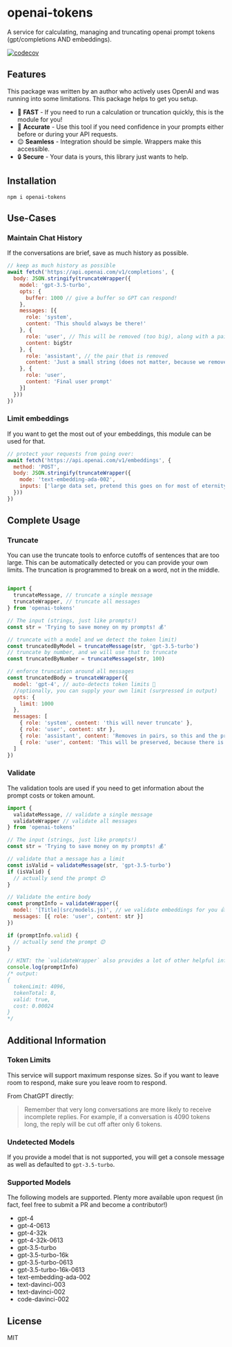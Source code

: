 # openai-tokens
A service for calculating, managing and truncating openai prompt tokens (gpt/completions AND embeddings).

[![codecov](https://codecov.io/gh/mrsteele/openai-tokens/branch/main/graph/badge.svg?token=NCG32SMS6Z)](https://codecov.io/gh/mrsteele/openai-tokens)

## Features

This package was written by an author who actively uses OpenAI and was running into some limitations. This package helps to get you setup.

- 🏃 **FAST** - If you need to run a calculation or truncation quickly, this is the module for you!
- 🎯 **Accurate** - Use this tool if you need confidence in your prompts either before or during your API requests.
- 😌 **Seamless** - Integration should be simple. Wrappers make this accessible.
- 🔒 **Secure** - Your data is yours, this library just wants to help.

## Installation

```
npm i openai-tokens
```

## Use-Cases

### Maintain Chat History

If the conversations are brief, save as much history as possible.

```js
// keep as much history as possible
await fetch('https://api.openai.com/v1/completions', {
  body: JSON.stringify(truncateWrapper({
    model: 'gpt-3.5-turbo',
    opts: {
      buffer: 1000 // give a buffer so GPT can respond!
    },
    messages: [{
      role: 'system',
      content: 'This should always be there!'
    }, {
      role: 'user', // This will be removed (too big), along with a paired assistant message
      content: bigStr
    }, {
      role: 'assistant', // the pair that is removed
      content: 'Just a small string (does not matter, because we remove in pairs)'
    }, {
      role: 'user',
      content: 'Final user prompt'
    }]
  }))
})
```

### Limit embeddings

If you want to get the most out of your embeddings, this module can be used for that.

```js
// protect your requests from going over:
await fetch('https://api.openai.com/v1/embeddings', {
  method: 'POST',
  body: JSON.stringify(truncateWrapper({
    mode: 'text-embedding-ada-002',
    inputs: ['large data set, pretend this goes on for most of eternity...']
  }))
})
```

## Complete Usage

### Truncate

You can use the truncate tools to enforce cutoffs of sentences that are too large. This can be automatically detected or you can provide your own limits. The truncation is programmed to break on a word, not in the middle.

```js

import {
  truncateMessage, // truncate a single message
  truncateWrapper, // truncate all messages
} from 'openai-tokens'

// The input (strings, just like prompts!)
const str = 'Trying to save money on my prompts! 💰'

// truncate with a model and we detect the token limit)
const truncatedByModel = truncateMessage(str, 'gpt-3.5-turbo')
// truncate by number, and we will use that to truncate
const truncatedByNumber = truncateMessage(str, 100)

// enforce truncation around all messages
const truncatedBody = truncateWrapper({
  model: 'gpt-4', // auto-detects token limits 🙌
  //optionally, you can supply your own limit (surpressed in output)
  opts: {
    limit: 1000
  },
  messages: [
    { role: 'system', content: 'this will never truncate' },
    { role: 'user', content: str },
    { role: 'assistant', content: 'Removes in pairs, so this and the prior "user" message will be removed' },
    { role: 'user', content: 'This will be preserved, because there is no matching "assistant" message.' }
  ]
})
```

### Validate

The validation tools are used if you need to get information about the prompt costs or token amount.

```js
import {
  validateMessage, // validate a single message
  validateWrapper // validate all messages
} from 'openai-tokens'

// The input (strings, just like prompts!)
const str = 'Trying to save money on my prompts! 💰'

// validate that a message has a limit
const isValid = validateMessage(str, 'gpt-3.5-turbo')
if (isValid) {
  // actually send the prompt 😊
}

// Validate the entire body
const promptInfo = validateWrapper({
  model: '[Title](src/models.js)', // we validate embeddings for you 👍
  messages: [{ role: 'user', content: str }]
})

if (promptInfo.valid) {
  // actually send the prompt 😊
}

// HINT: the `validateWrapper` also provides a lot of other helpful information
console.log(promptInfo)
/* output:
{
  tokenLimit: 4096,
  tokenTotal: 8,
  valid: true,
  cost: 0.00024
}
*/

```

## Additional Information

### Token Limits

This service will support maximum response sizes. So if you want to leave room to respond, make sure you leave room to respond.

From ChatGPT directly:

> Remember that very long conversations are more likely to receive incomplete replies. For example, if a conversation is 4090 tokens long, the reply will be cut off after only 6 tokens.

### Undetected Models

If you provide a model that is not supported, you will get a console message as well as defaulted to `gpt-3.5-turbo`.

### Supported Models

The following models are supported. Plenty more available upon request (in fact, feel free to submit a PR and become a contributor!)

* gpt-4
* gpt-4-0613
* gpt-4-32k
* gpt-4-32k-0613
* gpt-3.5-turbo
* gpt-3.5-turbo-16k
* gpt-3.5-turbo-0613
* gpt-3.5-turbo-16k-0613
* text-embedding-ada-002
* text-davinci-003
* text-davinci-002
* code-davinci-002

## License

MIT
